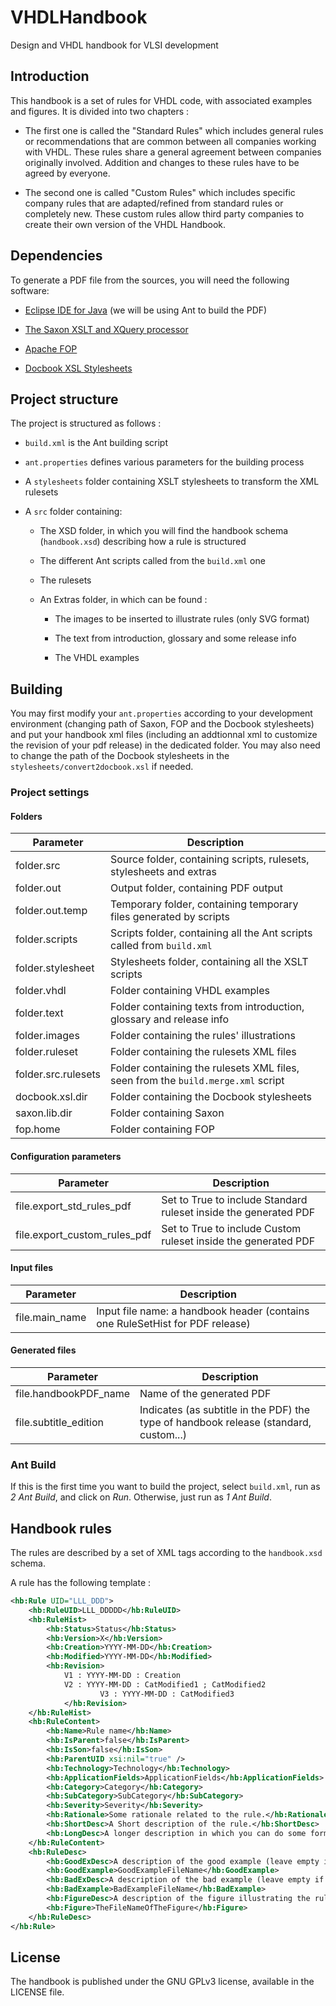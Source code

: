 # VHDLHandbook
Design and VHDL handbook for VLSI development

## Introduction

This handbook is a set of rules for VHDL code, with associated examples and figures. It is divided into two chapters :

- The first one is called the "Standard Rules" which includes general rules or recommendations that are common between all companies working with VHDL. These rules share a general agreement between companies originally involved. Addition and changes to these rules have to be agreed by everyone.

- The second one is called "Custom Rules" which includes specific company rules that are adapted/refined from standard rules or completely new. These custom rules allow third party companies to create their own version of the VHDL Handbook.

## Dependencies

To generate a PDF file from the sources, you will need the following software:

- [Eclipse IDE for Java](https://www.eclipse.org/downloads/) (we will be using Ant to build the PDF)

- [The Saxon XSLT and XQuery processor](http://saxon.sourceforge.net/)

- [Apache FOP](https://xmlgraphics.apache.org/fop/)
 
- [Docbook XSL Stylesheets](http://sourceforge.net/projects/docbook/files/docbook-xsl/)

## Project structure

The project is structured as follows :

- `build.xml` is the Ant building script

- `ant.properties` defines various parameters for the building process

- A `stylesheets` folder containing XSLT stylesheets to transform the XML rulesets

- A `src` folder containing:

    - The XSD folder, in which you will find the handbook schema (`handbook.xsd`) describing how a rule is structured
    
    - The different Ant scripts called from the `build.xml` one
    
    - The rulesets
    
    - An Extras folder, in which can be found :
    
        + The images to be inserted to illustrate rules (only SVG format)
        
        + The text from introduction, glossary and some release info
        
        + The VHDL examples

## Building

You may first modify your `ant.properties` according to your development environment (changing path of Saxon, FOP and the Docbook stylesheets) and put your handbook xml files (including an addtionnal xml to customize the revision of your pdf release) in the dedicated folder. You may also need to change the path of the Docbook stylesheets in the `stylesheets/convert2docbook.xsl` if needed.

### Project settings

#### Folders

| Parameter             | Description                                                                           |
|-----------------------|---------------------------------------------------------------------------------------|
| folder.src            | Source folder, containing scripts, rulesets, stylesheets and extras                   |
| folder.out            | Output folder, containing PDF output                                                  |
| folder.out.temp       | Temporary folder, containing temporary files generated by scripts                     |
| folder.scripts        | Scripts folder, containing all the Ant scripts called from `build.xml`                |
| folder.stylesheet     | Stylesheets folder, containing all the XSLT scripts                                   |
| folder.vhdl           | Folder containing VHDL examples                                                       |
| folder.text           | Folder containing texts from introduction, glossary and release info                  |
| folder.images         | Folder containing the rules' illustrations                                            |
| folder.ruleset        | Folder containing the rulesets XML files                                              |
| folder.src.rulesets   | Folder containing the rulesets XML files, seen from the `build.merge.xml` script      |
| docbook.xsl.dir	| Folder containing the Docbook stylesheets                                             |
| saxon.lib.dir         | Folder containing Saxon                                                               |
| fop.home              | Folder containing FOP                                                                 |

#### Configuration parameters

| Parameter                        | Description                                                            |
|----------------------------------|------------------------------------------------------------------------|
| file.export_std_rules_pdf        | Set to True to include Standard ruleset inside the generated PDF       |
| file.export_custom_rules_pdf     | Set to True to include Custom ruleset inside the generated PDF         |

#### Input files

| Parameter             | Description                                                                           |
|-----------------------|---------------------------------------------------------------------------------------|
| file.main_name        | Input file name: a handbook header (contains one RuleSetHist for PDF release)         |

#### Generated files

| Parameter             | Description                                                                           |
|-----------------------|---------------------------------------------------------------------------------------|
| file.handbookPDF_name | Name of the generated PDF                                                             |
| file.subtitle_edition | Indicates (as subtitle in the PDF) the type of handbook release (standard, custom...) |

### Ant Build

If this is the first time you want to build the project, select `build.xml`, run as *2 Ant Build*, and click on *Run*. Otherwise, just run as *1 Ant Build*.

## Handbook rules

The rules are described by a set of XML tags according to the `handbook.xsd` schema.

A rule has the following template :

```XML
<hb:Rule UID="LLL_DDD">
	<hb:RuleUID>LLL_DDDDD</hb:RuleUID>
	<hb:RuleHist>
		<hb:Status>Status</hb:Status>
		<hb:Version>X</hb:Version>
		<hb:Creation>YYYY-MM-DD</hb:Creation>
		<hb:Modified>YYYY-MM-DD</hb:Modified>
		<hb:Revision>
			V1 : YYYY-MM-DD : Creation
			V2 : YYYY-MM-DD : CatModified1 ; CatModified2
            		V3 : YYYY-MM-DD : CatModified3
        	</hb:Revision>
	</hb:RuleHist>
	<hb:RuleContent>
		<hb:Name>Rule name</hb:Name>
		<hb:IsParent>false</hb:IsParent>
		<hb:IsSon>false</hb:IsSon>
		<hb:ParentUID xsi:nil="true" />
		<hb:Technology>Technology</hb:Technology>
		<hb:ApplicationFields>ApplicationFields</hb:ApplicationFields>
		<hb:Category>Category</hb:Category>
		<hb:SubCategory>SubCategory</hb:SubCategory>
		<hb:Severity>Severity</hb:Severity>
		<hb:Rationale>Some rationale related to the rule.</hb:Rationale>
		<hb:ShortDesc>A Short description of the rule.</hb:ShortDesc>
		<hb:LongDesc>A longer description in which you can do some formatting that will be kept</hb:LongDesc>
	</hb:RuleContent>
	<hb:RuleDesc>
		<hb:GoodExDesc>A description of the good example (leave empty if none needed)</hb:GoodExDesc>
		<hb:GoodExample>GoodExampleFileName</hb:GoodExample>
		<hb:BadExDesc>A description of the bad example (leave empty if none needed)</hb:BadExDesc>
		<hb:BadExample>BadExampleFileName</hb:BadExample>
		<hb:FigureDesc>A description of the figure illustrating the rule</hb:FigureDesc>
		<hb:Figure>TheFileNameOfTheFigure</hb:Figure>
	</hb:RuleDesc>
</hb:Rule>
```

## License

The handbook is published under the GNU GPLv3 license, available in the LICENSE file.
